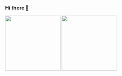 ### Hi there 👋

<!--
**MarcleyRosa/MarcleyRosa** is a ✨ _special_ ✨ repository because its `README.md` (this file) appears on your GitHub profile.

Here are some ideas to get you started:

- 🔭 I’m currently working on ...
- 🌱 I’m currently learning ...
- 👯 I’m looking to collaborate on ...
- 🤔 I’m looking for help with ...
- 💬 Ask me about ...
- 📫 How to reach me: ...
- 😄 Pronouns: ...
- ⚡ Fun fact: ...
-->
<div>
<a href="https://github.com/Gustavo-trybedev">
<img height="180em" src="https://github-readme-stats.vercel.app/api/top-langs/?username=Gustavo-trybedev&layout=compact&langs_count=7&theme=dracula"/>
  </ br>
  </ br>
<img height="180em" src="https://github-readme-stats.vercel.app/api?username=Gustavo-trybedev&show_icons=true&theme=dracula&include_all_commits=true&count_private=true"/>
</div>
